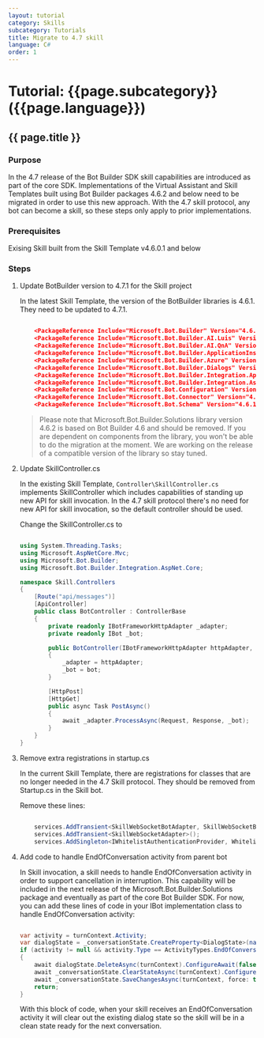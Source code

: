 ```yaml
---
layout: tutorial
category: Skills
subcategory: Tutorials
title: Migrate to 4.7 skill
language: C#
order: 1
---
```



# Tutorial: {{page.subcategory}} ({{page.language}})

## {{ page.title }}

### Purpose

In the 4.7 release of the Bot Builder SDK skill capabilities are introduced as part of the core SDK. Implementations of the Virtual Assistant and Skill Templates built using Bot Builder packages 4.6.2 and below need to be migrated in order to use this new approach. With the 4.7 skill protocol, any bot can become a skill, so these steps only apply to prior implementations.

### Prerequisites

Exising Skill built from the Skill Template v4.6.0.1 and below

### Steps

1. Update BotBuilder version to 4.7.1 for the Skill project

    In the latest Skill Template, the version of the BotBuilder libraries is 4.6.1. They need to be updated to 4.7.1. 

    ```json

        <PackageReference Include="Microsoft.Bot.Builder" Version="4.6.1 -> 4.7.1" />
        <PackageReference Include="Microsoft.Bot.Builder.AI.Luis" Version="4.6.1 -> 4.7.1" />
        <PackageReference Include="Microsoft.Bot.Builder.AI.QnA" Version="4.6.1 -> 4.7.1" />
        <PackageReference Include="Microsoft.Bot.Builder.ApplicationInsights" Version="4.6.1 -> 4.7.1" />
        <PackageReference Include="Microsoft.Bot.Builder.Azure" Version="4.6.1 -> 4.7.1" />
        <PackageReference Include="Microsoft.Bot.Builder.Dialogs" Version="4.6.1 -> 4.7.1" />
        <PackageReference Include="Microsoft.Bot.Builder.Integration.ApplicationInsights.Core" Version="4.6.1 -> 4.7.1" />
        <PackageReference Include="Microsoft.Bot.Builder.Integration.AspNet.Core" Version="4.6.1 -> 4.7.1" />
        <PackageReference Include="Microsoft.Bot.Configuration" Version="4.6.1 -> 4.7.1" />
        <PackageReference Include="Microsoft.Bot.Connector" Version="4.6.1 -> 4.7.1" />
        <PackageReference Include="Microsoft.Bot.Schema" Version="4.6.1 -> 4.7.1" />

    ```

    > Please note that Microsoft.Bot.Builder.Solutions library version 4.6.2 is based on Bot Builder 4.6 and should be removed. If you are dependent on components from the library, you won't be able to do the migration at the moment. We are working on the release of a compatible version of the library so stay tuned.

2. Update SkillController.cs

    In the existing Skill Template, `Controller\SkillController.cs` implements SkillController which includes capabilities of standing up new API for skill invocation. In the 4.7 skill protocol there's no need for new API for skill invocation, so the default controller should be used.

    Change the SkillController.cs to

    ```csharp

    using System.Threading.Tasks;
    using Microsoft.AspNetCore.Mvc;
    using Microsoft.Bot.Builder;
    using Microsoft.Bot.Builder.Integration.AspNet.Core;

    namespace Skill.Controllers
    {
        [Route("api/messages")]
        [ApiController]
        public class BotController : ControllerBase
        {
            private readonly IBotFrameworkHttpAdapter _adapter;
            private readonly IBot _bot;

            public BotController(IBotFrameworkHttpAdapter httpAdapter, IBot bot)
            {
                _adapter = httpAdapter;
                _bot = bot;
            }

            [HttpPost]
            [HttpGet]
            public async Task PostAsync()
            {
                await _adapter.ProcessAsync(Request, Response, _bot);
            }
        }
    }

    ```

3. Remove extra registrations in startup.cs

    In the current Skill Template, there are registrations for classes that are no longer needed in the 4.7 Skill protocol. They should be removed from Startup.cs in the Skill bot. 

    Remove these lines:

    ```csharp

        services.AddTransient<SkillWebSocketBotAdapter, SkillWebSocketBotAdapter>();	
        services.AddTransient<SkillWebSocketAdapter>();	
        services.AddSingleton<IWhitelistAuthenticationProvider, WhitelistAuthenticationProvider>();

    ```

4. Add code to handle EndOfConversation activity from parent bot

    In Skill invocation, a skill needs to handle EndOfConversation activity in order to support cancellation in interruption. This capability will be included in the next release of the Microsoft.Bot.Builder.Solutions package and eventually as part of the core Bot Builder SDK. For now, you can add these lines of code in your IBot implementation class to handle EndOfConversation activity:

    ```csharp

    var activity = turnContext.Activity;
    var dialogState = _conversationState.CreateProperty<DialogState>(nameof(DialogState)));
    if (activity != null && activity.Type == ActivityTypes.EndOfConversation)
    {
        await dialogState.DeleteAsync(turnContext).ConfigureAwait(false);
        await _conversationState.ClearStateAsync(turnContext).ConfigureAwait(false);
        await _conversationState.SaveChangesAsync(turnContext, force: true).ConfigureAwait(false);
        return;
    }

    ```
    
    With this block of code, when your skill receives an EndOfConversation activity it will clear out the existing dialog state so the skill will be in a clean state ready for the next conversation.
